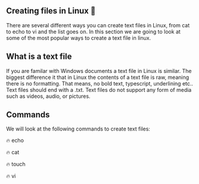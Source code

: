 ## Creating files in Linux 📝

There are several different ways you can create text files in Linux, from cat to echo to vi and the list goes on. In this section we are going to look at some of the most popular ways to create a text file in linux. 

## What is a text file

If you are familar with Windows documents a text file in Linux is similar. The biggest difference it that in Linux the contents of a text file is raw, meaning there is no formatting. That means, no bold text, typescript, underlining etc.. Text files should end with a .txt. Text files do not support  any form of media such as videos, audio, or pictures. 

## Commands

We will look at the following commands to create text files:

🔥 echo

🔥 cat

🔥 touch

🔥 vi
